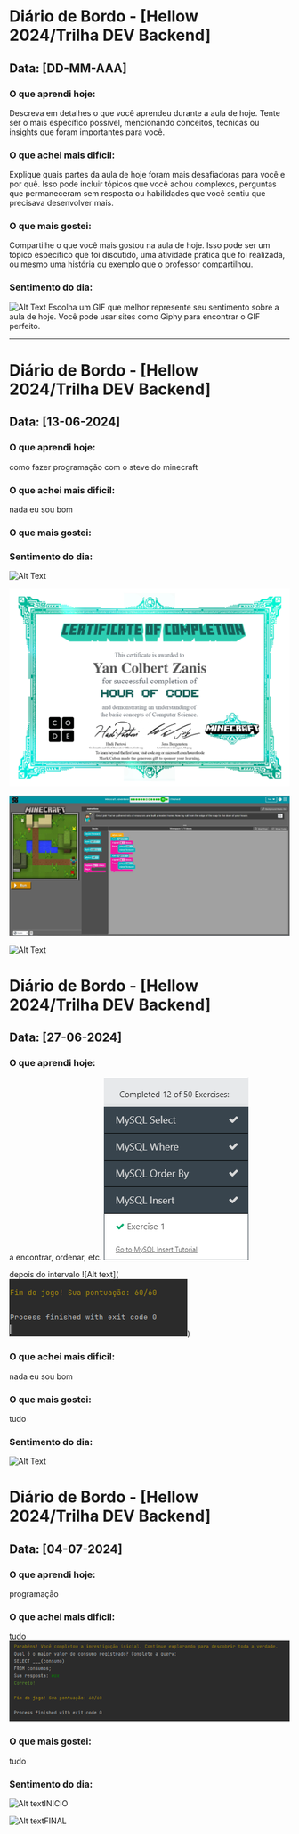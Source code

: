 # Diário de Bordo - [Hellow 2024/Trilha DEV Backend]

## Data: [DD-MM-AAA]

### O que aprendi hoje:
Descreva em detalhes o que você aprendeu durante a aula de hoje. Tente ser o mais específico possível, mencionando conceitos, técnicas ou insights que foram importantes para você.

### O que achei mais difícil:
Explique quais partes da aula de hoje foram mais desafiadoras para você e por quê. Isso pode incluir tópicos que você achou complexos, perguntas que permaneceram sem resposta ou habilidades que você sentiu que precisava desenvolver mais.

### O que mais gostei:
Compartilhe o que você mais gostou na aula de hoje. Isso pode ser um tópico específico que foi discutido, uma atividade prática que foi realizada, ou mesmo uma história ou exemplo que o professor compartilhou.

### Sentimento do dia:
![Alt Text](URL_DO_GIF)
Escolha um GIF que melhor represente seu sentimento sobre a aula de hoje. Você pode usar sites como Giphy para encontrar o GIF perfeito.

---
# Diário de Bordo - [Hellow 2024/Trilha DEV Backend]

## Data: [13-06-2024]

### O que aprendi hoje:
como fazer programação com o steve do minecraft

### O que achei mais difícil:
nada eu sou bom

### O que mais gostei:


### Sentimento do dia:
![Alt Text](https://media.giphy.com/media/v1.Y2lkPTc5MGI3NjExdmt6MXpuajIzdWhycGg1b2c1cWg3Z2pybnc5ZWNwazMzbjc1Mm9sMyZlcD12MV9naWZzX3NlYXJjaCZjdD1n/CAYVZA5NRb529kKQUc/giphy.gif)


![Alt text](curriculo.jpg)

![Alt text](Capturar.JPG)

![Alt Text](https://media.giphy.com/media/aLaUvXKMZIdH9RoxLs/giphy.gif?cid=790b7611vzbykumaf49o3powhj3v2kipmjwtt8vlrx148tzl&ep=v1_gifs_search&rid=giphy.gif&ct=g)









# Diário de Bordo - [Hellow 2024/Trilha DEV Backend]

## Data: [27-06-2024]

### O que aprendi hoje:
a encontrar, ordenar, etc.
![Alt text](image-5.png)

depois do intervalo
![Alt text](![Alt text](Capturar-2.PNG))
### O que achei mais difícil:
nada eu sou bom

### O que mais gostei:
tudo
### Sentimento do dia:
![Alt Text](https://media.giphy.com/media/v1.Y2lkPTc5MGI3NjExcWlyeml4bTF3aDdsZHc3ajBoNG4xbGJ3MndycmpvbWNhbG1lOTV5ayZlcD12MV9naWZzX3NlYXJjaCZjdD1n/0h56Kd7co6uHmNmMPL/giphy.gif)


# Diário de Bordo - [Hellow 2024/Trilha DEV Backend]

## Data: [04-07-2024]

### O que aprendi hoje:
programação

### O que achei mais difícil:
tudo
![Alt text](image-7.png)
### O que mais gostei:
tudo

### Sentimento do dia:
![Alt text](https://media.giphy.com/media/1YeKAMmdGI4dEUU8Wk/giphy.gif?cid=790b7611pzayp2rig7afsr4yu31sva4nb21u7g4oilc7lkuu&ep=v1_gifs_search&rid=giphy.gif&ct=g)INICIO



![Alt text](https://media.giphy.com/media/BtEOBvqYDLwkApYJjT/giphy.gif)FINAL
